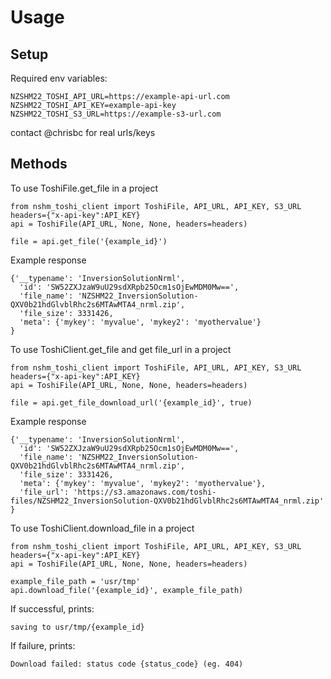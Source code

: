 # Usage

## Setup

Required env variables:

```
NZSHM22_TOSHI_API_URL=https://example-api-url.com
NZSHM22_TOSHI_API_KEY=example-api-key
NZSHM22_TOSHI_S3_URL=https://example-s3-url.com
```

contact @chrisbc for real urls/keys

## Methods

To use ToshiFile.get_file in a project

```
from nshm_toshi_client import ToshiFile, API_URL, API_KEY, S3_URL
headers={"x-api-key":API_KEY}
api = ToshiFile(API_URL, None, None, headers=headers)

file = api.get_file('{example_id}')
```

Example response

```
{'__typename': 'InversionSolutionNrml',
  'id': 'SW52ZXJzaW9uU29sdXRpb25Ocm1sOjEwMDM0Mw==',
  'file_name': 'NZSHM22_InversionSolution-QXV0b21hdGlvblRhc2s6MTAwMTA4_nrml.zip',
  'file_size': 3331426,
  'meta': {'mykey': 'myvalue', 'mykey2': 'myothervalue'}
}
```

To use ToshiClient.get_file and get file_url in a project

```
from nshm_toshi_client import ToshiFile, API_URL, API_KEY, S3_URL
headers={"x-api-key":API_KEY}
api = ToshiFile(API_URL, None, None, headers=headers)

file = api.get_file_download_url('{example_id}', true)
```

Example response

```
{'__typename': 'InversionSolutionNrml',
  'id': 'SW52ZXJzaW9uU29sdXRpb25Ocm1sOjEwMDM0Mw==',
  'file_name': 'NZSHM22_InversionSolution-QXV0b21hdGlvblRhc2s6MTAwMTA4_nrml.zip',
  'file_size': 3331426,
  'meta': {'mykey': 'myvalue', 'mykey2': 'myothervalue'},
  'file_url': 'https://s3.amazonaws.com/toshi-files/NZSHM22_InversionSolution-QXV0b21hdGlvblRhc2s6MTAwMTA4_nrml.zip'
}
```

To use ToshiClient.download_file in a project

```
from nshm_toshi_client import ToshiFile, API_URL, API_KEY, S3_URL
headers={"x-api-key":API_KEY}
api = ToshiFile(API_URL, None, None, headers=headers)

example_file_path = 'usr/tmp'
api.download_file('{example_id}', example_file_path)
```

If successful, prints:

```
saving to usr/tmp/{example_id}
````

If failure, prints:

```
Download failed: status code {status_code} (eg. 404)
```
